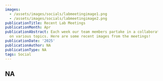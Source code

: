 ```yaml
---
images:
  - /assets/images/socials/labmeetingimage1.png
  - /assets/images/socials/labmeetingimage2.png
publicationTitle: Recent Lab Meetings
publicationMonth: Apr
publicationAbstract: Each week our team members partake in a collaborative lab meeting
  on various topics. Here are some recent images from the meetings!
publicationDate: '2025'
publicationAuthor: NA
publicationType: NA
tags: Social
---
```


NA
---
